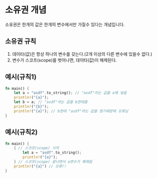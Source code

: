 # 소유권 개념

소유권은 한개의 값은 한개의 변수에서만 가질수 있다는 개념입니다.

## 소유권 규칙

1. 데이타(값)은 항상 하나의 변수를 갖는다.(2개 이상의 다른 변수에 있을수 없다.)
2. 변수가 스코프(scope)를 벗어나면, 데이타(값)이 해제된다.

## 예시(규칙1)

```rust
fn main() {
    let a = "asdf".to_string(); // "asdf"라는 값을 a에 넣음
    println!("{a}");
    let b = a; // "asdf"라는 값을 b한테줌
    println!("{b}");
    println!("{a}"); // b한테 "asdf"라는 값을 줬기때문에 오류남
}
```

## 예시(규칙2)

```rust
fn main() {
    { // 스코프(scope) 시작
        let a = "asdf".to_string();
        println!("{a}");
    } // 스코프(scope) 끝나면서 a변수가 해제됨 
    println!("{a}") // 오류!!
}
```
